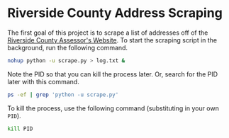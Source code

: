 # Riverside County Address Scraping

The first goal of this project is to scrape a list of addresses off of the [Riverside County Assessor's Website](https://rivcoview.rivcoacr.org/).
To start the scraping script in the background, run the following command.

```bash
nohup python -u scrape.py > log.txt &
```

Note the PID so that you can kill the process later.
Or, search for the PID later with this command.

```bash
ps -ef | grep 'python -u scrape.py'
```

To kill the process, use the following command (substituting in your own `PID`).

```bash
kill PID
```
